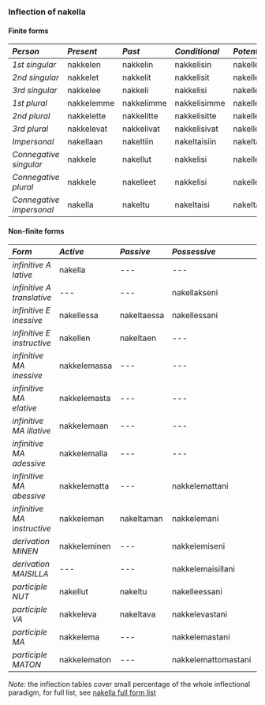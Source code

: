 ### Inflection of nakella


#### Finite forms

| *Person* | _Present_ | _Past_ | _Conditional_ | _Potential_ | _Imperative_ |
|:---------|:----------|:-------|:--------------|:------------|:-------------|
| _1st singular_ | nakkelen | nakkelin | nakkelisin | nakellen | --- |
| _2nd singular_ | nakkelet | nakkelit | nakkelisit | nakellet | nakkele |
| _3rd singular_ | nakkelee | nakkeli | nakkelisi | nakellee | nakelkoon |
| _1st plural_ | nakkelemme | nakkelimme | nakkelisimme | nakellemme | nakelkaamme |
| _2nd plural_ | nakkelette | nakkelitte | nakkelisitte | nakellette | nakelkaa |
| _3rd plural_ | nakkelevat | nakkelivat | nakkelisivat | nakellevat | nakelkoot |
| _Impersonal_ | nakellaan | nakeltiin | nakeltaisiin | nakeltaneen | nakeltakoon |
| _Connegative singular_ | nakkele | nakellut | nakkelisi | nakelle | nakelko |
| _Connegative plural_ | nakkele | nakelleet | nakkelisi | nakelle | nakelko |
| _Connegative impersonal_ | nakella | nakeltu | nakeltaisi | nakeltane | nakeltako |

#### Non-finite forms

| *Form* | _Active_ | _Passive_ | _Possessive_ | _Clitic_ |
|:-------|:---------|:----------|:-------------|:---------|
| _infinitive A lative_ | nakella | --- | --- | nakellako |
| _infinitive A translative_ | --- | --- | nakellakseni | --- |
| _infinitive E inessive_ | nakellessa | nakeltaessa | nakellessani | nakeltaessako |
| _infinitive E instructive_ | nakellen | nakeltaen | --- | nakeltaenko |
| _infinitive MA inessive_ | nakkelemassa | --- | --- | --- |
| _infinitive MA elative_ | nakkelemasta | --- | --- | --- |
| _infinitive MA illative_ | nakkelemaan | --- | --- | --- |
| _infinitive MA adessive_ | nakkelemalla | --- | --- | --- |
| _infinitive MA abessive_ | nakkelematta | --- | nakkelemattani | --- |
| _infinitive MA instructive_ | nakkeleman | nakeltaman | nakkelemani | nakeltamanko |
| _derivation MINEN_ | nakkeleminen | --- | nakkelemiseni | nakkeleminenko |
| _derivation MAISILLA_ | --- | --- | nakkelemaisillani | --- |
| _participle NUT_ | nakellut | nakeltu | nakelleessani | nakellullako |
| _participle VA_ | nakkeleva | nakeltava | nakkelevastani | nakeltavaltako |
| _participle MA_ | nakkelema | --- | nakkelemastani | nakkelemaltako |
| _participle MATON_ | nakkelematon | --- | nakkelemattomastani | nakkelemattomaltako |

_Note:_ the inflection tables cover small percentage of the whole inflectional paradigm, for full list, see [nakella full form list](nakella.html)

